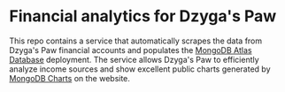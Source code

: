 # Financial analytics for Dzyga's Paw

This repo contains a service that automatically scrapes the data from Dzyga's Paw financial accounts and populates the [MongoDB Atlas Database](https://www.mongodb.com/atlas/database) deployment. The service allows Dzyga's Paw to efficiently analyze income sources and show excellent public charts generated by [MongoDB Charts](https://www.mongodb.com/products/charts) on the website.
